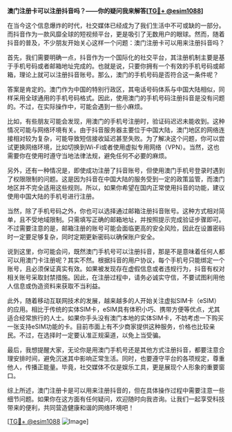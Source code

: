 **澳门注册卡可以注册抖音吗？——你的疑问我来解答[[TG💪+ @esim1088](https://t.me/s/esim1088)]**

在当今这个信息爆炸的时代，社交媒体已经成为了我们生活中不可或缺的一部分。而抖音作为一款风靡全球的短视频平台，更是吸引了无数用户的眼球。然而，随着抖音的普及，不少朋友开始关心这样一个问题：澳门注册卡可以用来注册抖音吗？

首先，我们需要明确一点，抖音作为一个国际化的社交平台，其注册机制主要是基于手机号码或者邮箱地址完成的。也就是说，只要你拥有一个有效的手机号码或邮箱，理论上就可以注册抖音账号。那么，澳门的手机号码是否符合这一条件呢？

答案是肯定的。澳门作为中国的特别行政区，其电话号码体系与中国大陆相似，同样采用全球通用的手机号码格式。因此，使用澳门的手机号码注册抖音是没有问题的。不过，在实际操作中，可能会遇到一些小麻烦。

比如，有些朋友可能会发现，用澳门的手机号注册时，验证码迟迟未能收到。这种情况可能与网络环境有关。由于抖音服务器主要位于中国大陆，澳门地区的网络连接相对较为复杂，可能导致短信接收延迟甚至失败。为了解决这个问题，你可以尝试更换网络环境，比如切换到Wi-Fi或者使用虚拟专用网络（VPN）。当然，这也需要你在使用时遵守当地法律法规，避免任何不必要的麻烦。

另外，还有一种情况是，即使成功注册了抖音账号，但使用澳门手机号登录时遇到了权限限制的问题。这是因为抖音在中国大陆的服务受到一定的政策监管，而澳门地区并不完全适用这些规则。所以，如果你希望在国内正常使用抖音的功能，建议使用中国大陆的手机号进行注册。

当然，除了手机号码之外，你也可以选择通过邮箱注册抖音账号。这种方式相对简单，且不受地域限制。只需填写正确的邮箱地址，并按照提示完成验证步骤即可。不过需要注意的是，邮箱注册的账号可能会面临更高的安全风险，因此在设置密码时一定要足够复杂，同时定期更新密码以确保账户安全。

说到这里，你可能会问，既然澳门手机号可以注册抖音，那是不是意味着任何人都可以用澳门卡注册呢？其实不然。根据抖音的用户协议，每个手机号只能绑定一个账号，且必须保证真实有效。如果被发现存在虚假信息或者违规行为，抖音有权对相关账号采取封禁措施。因此，在注册过程中，请务必诚实守信，不要试图利用他人信息或伪造资料来获取不当利益。

此外，随着移动互联网技术的发展，越来越多的人开始关注虚拟SIM卡（eSIM）的应用。相比于传统的实体SIM卡，eSIM具有体积小巧、携带方便等优点，尤其适合经常旅行的人士。如果你手头没有澳门本地的实体SIM卡，不妨考虑一下购买一张支持eSIM功能的卡。目前市面上有不少商家提供这种服务，价格也比较亲民。不过，在选择时一定要认准正规渠道，以免上当受骗。

最后，我想提醒大家，无论你是用澳门手机号还是其他方式注册抖音，都要注意合理安排时间，避免沉迷其中影响正常生活。同时，也要遵守平台的各项规定，尊重他人，传播正能量。毕竟，社交媒体不仅是娱乐工具，更是展现个人形象的重要窗口。

综上所述，澳门注册卡是可以用来注册抖音的，但在具体操作过程中需要注意一些细节问题。如果你在这方面有任何疑问，欢迎随时向我咨询。让我们一起享受科技带来的便利，共同营造健康和谐的网络环境吧！

[[TG💪+ @esim1088](https://t.me/s/esim1088) ![Image](https://i.postimg.cc/4NQfJmqS/Snipaste-2025-05-13-00-14-12.png)]